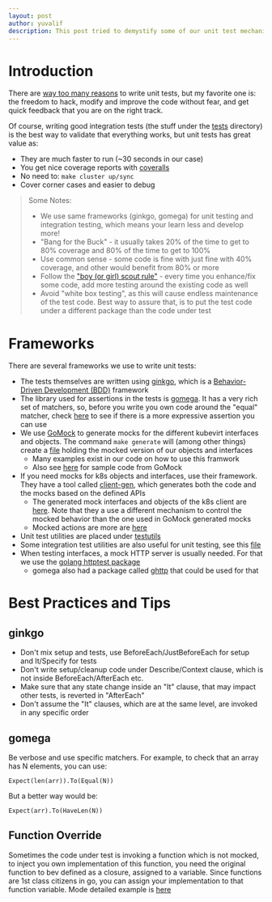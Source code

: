 ```yaml
---
layout: post
author: yuvalif
description: This post tried to demystify some of our unit test mechanism, hopefully will make it easier to write more tests and increase our code coverage!
---
```


# Introduction
There are [way too many reasons](https://blog.codinghorror.com/i-pity-the-fool-who-doesnt-write-unit-tests/) to write unit tests, but my favorite one is: the freedom to hack, modify and improve the code without fear, and get quick feedback that you are on the right track.
<!-- more -->
Of course, writing good integration tests (the stuff under the [tests](https://github.com/kubevirt/kubevirt/tree/master/tests) directory) is the best way to validate that everything works, but unit tests has great value as:
- They are much faster to run (~30 seconds in our case) 
- You get nice coverage reports with [coveralls](https://coveralls.io/github/kubevirt/kubevirt)
- No need to: `make cluster up/sync`
- Cover corner cases and easier to debug

> Some Notes: 
> - We use same frameworks (ginkgo, gomega) for unit testing and integration testing, which means your learn less and develop more!
> - "Bang for the Buck" - it usually takes 20% of the time to get to 80% coverage and 80% of the time to get to 100%
> - Use common sense - some code is fine with just fine with 40% coverage, and other would benefit from 80% or more
> - Follow the ["boy (or girl) scout rule"](http://programmer.97things.oreilly.com/wiki/index.php/The_Boy_Scout_Rule) - every time you enhance/fix some code, add more testing around the existing code as well
> - Avoid "white box testing", as this will cause endless maintenance of the test code. Best way to assure that, is to put the test code under a different package than the code under test

# Frameworks
There are several frameworks we use to write unit tests:
- The tests themselves are written using [ginkgo](https://github.com/onsi/ginkgo), which is a [Behavior-Driven Development (BDD)](https://en.wikipedia.org/wiki/Behavior-driven_development) framework
- The library used for assertions in the tests is [gomega](https://github.com/onsi/gomega). It has a very rich set of matchers, so, before you write you own code around the "equal" matcher, check [here](http://onsi.github.io/gomega/#provided-matchers) to see if there is a more expressive assertion you can use
- We use [GoMock](https://github.com/golang/mock) to generate mocks for the different kubevirt interfaces and objects. The command `make generate` will (among other things) create a [file](https://github.com/kubevirt/kubevirt/blob/master/pkg/kubecli/generated_mock_kubevirt.go) holding the mocked version of our objects and interfaces
  - Many examples exist in our code on how to use this framwork
  - Also see [here](https://github.com/golang/mock/tree/master/sample) for sample code from GoMock
- If you need mocks for k8s objects and interfaces, use their framework. They have a tool called [client-gen](https://github.com/kubernetes/code-generator), which generates both the code and the mocks based on the defined APIs
  - The generated mock interfaces and objects of the k8s client are [here](https://github.com/kubernetes/client-go/blob/master/kubernetes/fake/clientset_generated.go). Note that they a use a different mechanism to control the mocked behavior than the one used in GoMock generated mocks
  - Mocked actions are more are [here](https://github.com/kubernetes/client-go/tree/master/testing)
- Unit test utilities are placed under [testutils](https://github.com/kubevirt/kubevirt/tree/master/pkg/testutils)
- Some integration test utilities are also useful for unit testing, see this [file](https://github.com/kubevirt/kubevirt/blob/master/tests/utils.go)
- When testing interfaces, a mock HTTP server is usually needed. For that we use the [golang httptest package](https://golang.org/pkg/net/http/httptest/)
  - gomega also had a package called [ghttp](http://onsi.github.io/gomega/#ghttp-testing-http-clients) that could be used for that

# Best Practices and Tips
## ginkgo
- Don't mix setup and tests, use BeforeEach/JustBeforeEach for setup and It/Specify for tests
- Don't write setup/cleanup code under Describe/Context clause, which is not inside BeforeEach/AfterEach etc.
- Make sure that any state change inside an "It" clause, that may impact other tests, is reverted in "AfterEach"
- Don't assume the "It" clauses, which are at the same level, are invoked in any specific order
## gomega
Be verbose and use specific matchers. For example, to check that an array has N elements, you can use:
```
Expect(len(arr)).To(Equal(N))
```
But a better way would be:
```
Expect(arr).To(HaveLen(N))
```
## Function Override
Sometimes the code under test is invoking a function which is not mocked, to inject you own implementation of this function, you need the original function to bev defined as a closure, assigned to a variable. Since functions are 1st class citizens in go, you can assign your implementation to that function variable. Mode detailed example is [here](https://gist.github.com/yuvalif/006c48c563f264041f4ada5f90ddfd0c)
